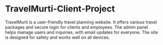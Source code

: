 # TravelMurti-Client-Project
TravelMurti is a user-friendly travel planning website. It offers various travel packages and secure login for clients and employees. The admin panel helps manage users and inquiries, with email updates for everyone. The site is designed for safety and works well on all devices.
